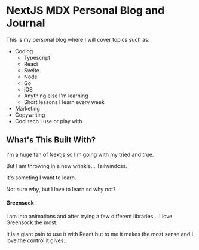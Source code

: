 # NextJS MDX Personal Blog and Journal

This is my personal blog where I will cover topics such as: 

- Coding
  - Typescript
  - React
  - Svelte
  - Node
  - Go
  - iOS
  - Anything else I'm learning
  - Short lessons I learn every week
- Marketing
- Copywriting
- Cool tech I use or play with

## What's This Built With?

I'm a huge fan of Nextjs so I'm going with my tried and true.

But I am throwing in a new wrinkle... Tailwindcss.

It's someting I want to learn. 

Not sure why, but I love to learn so why not?

#### Greensock 

I am into animations and after trying a few different libraries... I love Greensock the most.

It is a giant pain to use it with React but to me it makes the most sense and I love the control it gives.
